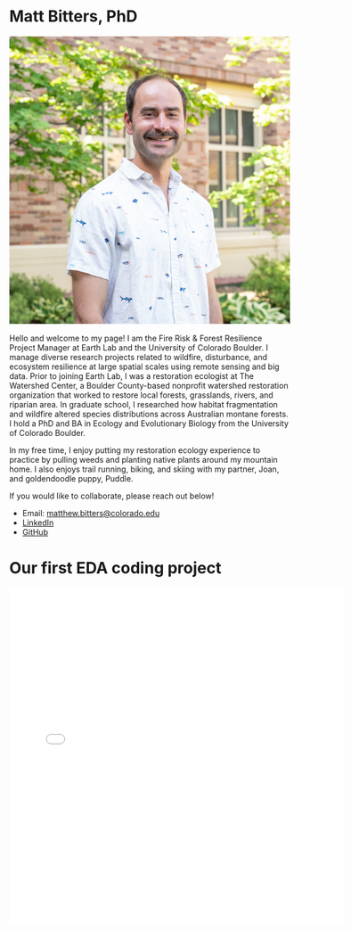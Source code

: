 # Matt Bitters, PhD

![matt-bitters-headshot](/img/Matthew-Bitters.jpg)

Hello and welcome to my page! I am the Fire Risk & Forest Resilience Project Manager at Earth Lab and the University of Colorado Boulder. I manage diverse research projects related to wildfire, disturbance, and ecosystem resilience at large spatial scales using remote sensing and big data. Prior to joining Earth Lab, I was a restoration ecologist at The Watershed Center, a Boulder County-based nonprofit watershed restoration organization that worked to restore local forests, grasslands, rivers, and riparian area. In graduate school, I researched how habitat fragmentation and wildfire altered species distributions across Australian montane forests. I hold a PhD and BA in Ecology and Evolutionary Biology from the University of Colorado Boulder.

In my free time, I enjoy putting my restoration ecology experience to practice by pulling weeds and planting native plants around my mountain home. I also enjoys trail running, biking, and skiing with my partner, Joan, and goldendoodle puppy, Puddle.

If you would like to collaborate, please reach out below!
- Email: matthew.bitters@colorado.edu
- [LinkedIn](https://www.linkedin.com/in/matthew-bitters/)
- [GitHub](https://github.com/matthewbitters)

# Our first EDA coding project

<embed type="text/html" src="/img/nedpostoffice.html" width="600" height="600">
